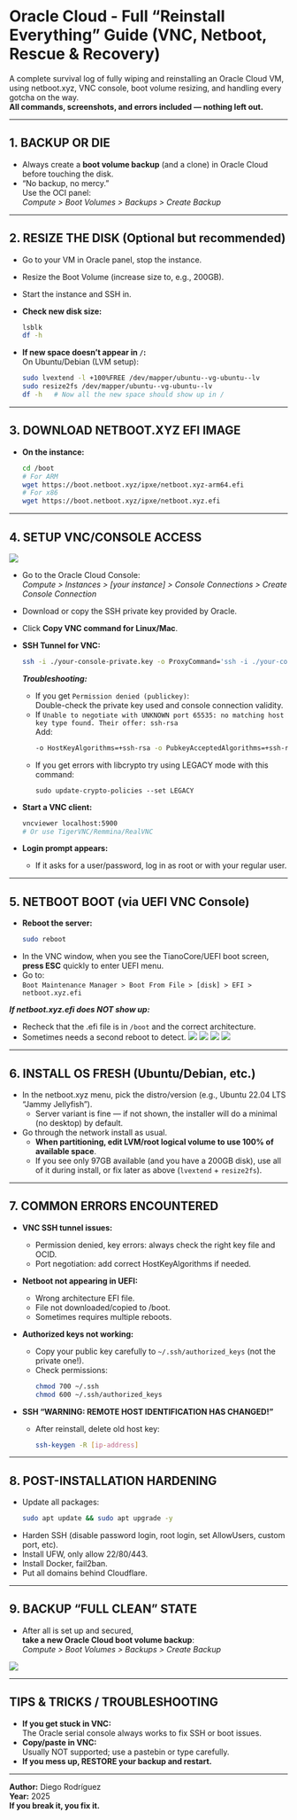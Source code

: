 # Oracle Cloud - Full “Reinstall Everything” Guide (VNC, Netboot, Rescue & Recovery)

A complete survival log of fully wiping and reinstalling an Oracle Cloud VM,  
using netboot.xyz, VNC console, boot volume resizing, and handling every gotcha on the way.  
**All commands, screenshots, and errors included — nothing left out.**

---

## **1. BACKUP OR DIE**

- Always create a **boot volume backup** (and a clone) in Oracle Cloud before touching the disk.
- “No backup, no mercy.”  
  Use the OCI panel:  
  *Compute > Boot Volumes > Backups > Create Backup*

---

## **2. RESIZE THE DISK (Optional but recommended)**

- Go to your VM in Oracle panel, stop the instance.
- Resize the Boot Volume (increase size to, e.g., 200GB).
- Start the instance and SSH in.

- **Check new disk size:**
    ```bash
    lsblk
    df -h
    ```

- **If new space doesn’t appear in `/`:**  
  On Ubuntu/Debian (LVM setup):
    ```bash
    sudo lvextend -l +100%FREE /dev/mapper/ubuntu--vg-ubuntu--lv
    sudo resize2fs /dev/mapper/ubuntu--vg-ubuntu--lv
    df -h   # Now all the new space should show up in /
    ```

---

## **3. DOWNLOAD NETBOOT.XYZ EFI IMAGE**

- **On the instance:**
    ```bash
    cd /boot
    # For ARM
    wget https://boot.netboot.xyz/ipxe/netboot.xyz-arm64.efi
    # For x86
    wget https://boot.netboot.xyz/ipxe/netboot.xyz.efi
    ```

---

## **4. SETUP VNC/CONSOLE ACCESS**
![](https://imgur.com/qHXZpo9.png)

- Go to the Oracle Cloud Console:  
  *Compute > Instances > [your instance] > Console Connections > Create Console Connection*
- Download or copy the SSH private key provided by Oracle.
- Click **Copy VNC command for Linux/Mac**.

- **SSH Tunnel for VNC:**
    ```bash
    ssh -i ./your-console-private.key -o ProxyCommand='ssh -i ./your-console-private.key -W %h:%p -p 443 [instanceconsole_ocid]@instance-console.[region].oraclecloud.com' -N -L localhost:5900:[instance_ocid]:5900 [instance_ocid]
    ```
    _**Troubleshooting:**_
    - If you get `Permission denied (publickey)`:  
      Double-check the private key used and console connection validity.
    - If `Unable to negotiate with UNKNOWN port 65535: no matching host key type found. Their offer: ssh-rsa`  
      Add:  
      ```bash
      -o HostKeyAlgorithms=+ssh-rsa -o PubkeyAcceptedAlgorithms=+ssh-rsa
      ```
    - If you get errors with libcrypto try using LEGACY mode with this command:
        ```
        sudo update-crypto-policies --set LEGACY
        ```

- **Start a VNC client:**  
    ```bash
    vncviewer localhost:5900
    # Or use TigerVNC/Remmina/RealVNC
    ```

- **Login prompt appears:**  
    - If it asks for a user/password, log in as root or with your regular user.

---

## **5. NETBOOT BOOT (via UEFI VNC Console)**

- **Reboot the server:**
    ```bash
    sudo reboot
    ```
- In the VNC window, when you see the TianoCore/UEFI boot screen,  
  **press ESC** quickly to enter UEFI menu.
- Go to:  
  `Boot Maintenance Manager > Boot From File > [disk] > EFI > netboot.xyz.efi`

**_If netboot.xyz.efi does NOT show up:_**
- Recheck that the .efi file is in `/boot` and the correct architecture.
- Sometimes needs a second reboot to detect.
![](https://i.imgur.com/95lsSoM.png)
![](https://i.imgur.com/5bPpmmo.png)
![](https://i.imgur.com/xQo2jIS.png)
![](https://i.imgur.com/2YchNKr.png)

---

## **6. INSTALL OS FRESH (Ubuntu/Debian, etc.)**

- In the netboot.xyz menu, pick the distro/version (e.g., Ubuntu 22.04 LTS “Jammy Jellyfish”).
    - Server variant is fine — if not shown, the installer will do a minimal (no desktop) by default.
- Go through the network install as usual.
    - **When partitioning, edit LVM/root logical volume to use 100% of available space**.
    - If you see only 97GB available (and you have a 200GB disk), use all of it during install, or fix later as above (`lvextend` + `resize2fs`).



---

## **7. COMMON ERRORS ENCOUNTERED**

- **VNC SSH tunnel issues:**  
  - Permission denied, key errors: always check the right key file and OCID.
  - Port negotiation: add correct HostKeyAlgorithms if needed.

- **Netboot not appearing in UEFI:**  
  - Wrong architecture EFI file.
  - File not downloaded/copied to /boot.
  - Sometimes requires multiple reboots.

- **Authorized keys not working:**  
  - Copy your public key carefully to `~/.ssh/authorized_keys` (not the private one!).
  - Check permissions:  
    ```bash
    chmod 700 ~/.ssh
    chmod 600 ~/.ssh/authorized_keys
    ```

- **SSH “WARNING: REMOTE HOST IDENTIFICATION HAS CHANGED!”**  
  - After reinstall, delete old host key:  
    ```bash
    ssh-keygen -R [ip-address]
    ```

---

## **8. POST-INSTALLATION HARDENING**

- Update all packages:
    ```bash
    sudo apt update && sudo apt upgrade -y
    ```
- Harden SSH (disable password login, root login, set AllowUsers, custom port, etc).
- Install UFW, only allow 22/80/443.
- Install Docker, fail2ban.
- Put all domains behind Cloudflare.

---

## **9. BACKUP “FULL CLEAN” STATE**

- After all is set up and secured,  
  **take a new Oracle Cloud boot volume backup**:  
  *Compute > Boot Volumes > Backups > Create Backup*

![](https://imgur.com/jSEO16t.png)

---

## **TIPS & TRICKS / TROUBLESHOOTING**

- **If you get stuck in VNC:**  
  The Oracle serial console always works to fix SSH or boot issues.
- **Copy/paste in VNC:**  
  Usually NOT supported; use a pastebin or type carefully.
- **If you mess up, RESTORE your backup and restart.**

---

**Author:** Diego Rodríguez  
**Year:** 2025  
**If you break it, you fix it.**

